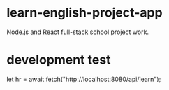 # learn-english-project-app

Node.js and React full-stack school project work.

# development test

let hr = await fetch("http://localhost:8080/api/learn");
